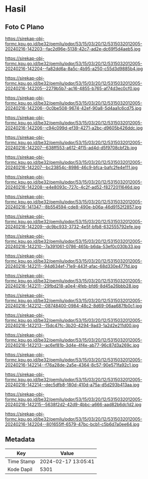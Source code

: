 # Hasil

## Foto C Plano

https://sirekap-obj-formc.kpu.go.id/be32/pemilu/pdpr/53/15/03/20/12/5315032012005-20240216-142203--fac2d96e-5138-42c7-ad2e-dc69f5d4aeb5.jpg

https://sirekap-obj-formc.kpu.go.id/be32/pemilu/pdpr/53/15/03/20/12/5315032012005-20240216-142204--fa82dd6a-8a5c-4b95-a250-c55d3d9885b4.jpg

https://sirekap-obj-formc.kpu.go.id/be32/pemilu/pdpr/53/15/03/20/12/5315032012005-20240216-142205--2279b5b7-ac16-4855-b765-af74d3ec0cf0.jpg

https://sirekap-obj-formc.kpu.go.id/be32/pemilu/pdpr/53/15/03/20/12/5315032012005-20240216-142206--0c0be508-9674-42ef-90a8-5d4aa1c6cd75.jpg

https://sirekap-obj-formc.kpu.go.id/be32/pemilu/pdpr/53/15/03/20/12/5315032012005-20240216-142206--c94c099d-ef39-4271-a2bc-d9605b426ddc.jpg

https://sirekap-obj-formc.kpu.go.id/be32/pemilu/pdpr/53/15/03/20/12/5315032012005-20240216-142207--638ff553-a612-4f15-ad4d-d5f9708cbf2b.jpg

https://sirekap-obj-formc.kpu.go.id/be32/pemilu/pdpr/53/15/03/20/12/5315032012005-20240216-142207--bc23854c-8986-46c9-bfca-bafc2fe4e111.jpg

https://sirekap-obj-formc.kpu.go.id/be32/pemilu/pdpr/53/15/03/20/12/5315032012005-20240216-142208--e4e8093c-727c-4c2f-ad52-f8272011646d.jpg

https://sirekap-obj-formc.kpu.go.id/be32/pemilu/pdpr/53/15/03/20/12/5315032012005-20240216-141347--8b554594-cde8-490e-b06a-46d9152f2857.jpg

https://sirekap-obj-formc.kpu.go.id/be32/pemilu/pdpr/53/15/03/20/12/5315032012005-20240216-142209--dc9bc933-3732-4e5f-bfb8-632555792efe.jpg

https://sirekap-obj-formc.kpu.go.id/be32/pemilu/pdpr/53/15/03/20/12/5315032012005-20240216-142210--7a391061-0786-465b-b6da-53ef0c030b33.jpg

https://sirekap-obj-formc.kpu.go.id/be32/pemilu/pdpr/53/15/03/20/12/5315032012005-20240216-142211--94d634ef-71e9-443f-afac-68d330e477fd.jpg

https://sirekap-obj-formc.kpu.go.id/be32/pemilu/pdpr/53/15/03/20/12/5315032012005-20240216-142211--29fbd218-a0e4-4feb-bfd6-8d45a26bbb28.jpg

https://sirekap-obj-formc.kpu.go.id/be32/pemilu/pdpr/53/15/03/20/12/5315032012005-20240216-142212--08748400-0984-48c2-8d69-06aa687fb0c1.jpg

https://sirekap-obj-formc.kpu.go.id/be32/pemilu/pdpr/53/15/03/20/12/5315032012005-20240216-142213--15dc47fc-3b20-4294-9ad3-1a2d2e211d00.jpg

https://sirekap-obj-formc.kpu.go.id/be32/pemilu/pdpr/53/15/03/20/12/5315032012005-20240216-142213--ac6ef81b-3d4e-4f4e-ab77-96c87d3a269c.jpg

https://sirekap-obj-formc.kpu.go.id/be32/pemilu/pdpr/53/15/03/20/12/5315032012005-20240216-142214--f76a28de-2a5e-4364-8c57-90e571fa92c1.jpg

https://sirekap-obj-formc.kpu.go.id/be32/pemilu/pdpr/53/15/03/20/12/5315032012005-20240216-142214--dec5dfb8-180d-410d-a75a-d5d293b413aa.jpg

https://sirekap-obj-formc.kpu.go.id/be32/pemilu/pdpr/53/15/03/20/12/5315032012005-20240216-142215--5638f2d2-42d9-4bbc-a666-aad82b6dc1d2.jpg

https://sirekap-obj-formc.kpu.go.id/be32/pemilu/pdpr/53/15/03/20/12/5315032012005-20240216-142204--801655ff-6579-47bc-bcb1-c5b6d7a0ee64.jpg


## Metadata

| Key        | Value               |
| ---------- | ------------------- |
| Time Stamp | 2024-02-17 13:05:41 |
| Kode Dapil | 5301                |



